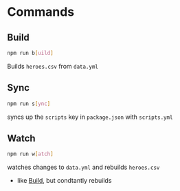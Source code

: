 # Commands
## Build
```sh
npm run b[uild]
```
Builds `heroes.csv` from `data.yml`
## Sync
```sh
npm run s[ync]
```
syncs up the `scripts` key in `package.json` with `scripts.yml`
## Watch
```sh
npm run w[atch]
```
watches changes to `data.yml` and rebuilds `heroes.csv`
- like [Build](#build), but condtantly rebuilds
